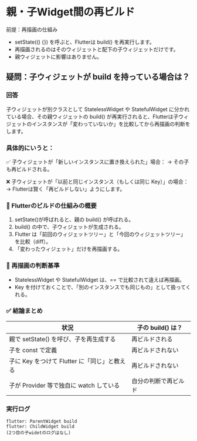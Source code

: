 # 親・子Widget間の再ビルド
前提：再描画の仕組み 
* setState(() {}) を呼ぶと、Flutterは build() を再実行します。
* 再描画されるのはそのウィジェットと配下の子ウィジェットだけです。
* 親ウィジェットに影響はありません。


## 疑問：子ウィジェットが build を持っている場合は？
### 回答
子ウィジェットが別クラスとして StatelessWidget や StatefulWidget に分かれている場合、その親ウィジェットの build() が再実行されると、Flutterは子ウィジェットのインスタンスが「変わっていないか」を比較してから再描画の判断をします。

### 具体的にいうと：
✅ 子ウィジェットが「新しいインスタンスに置き換えられた」場合：
→ その子も再ビルドされる。

❌ 子ウィジェットが「以前と同じインスタンス（もしくは同じ Key）」の場合：
→ Flutterは賢く「再ビルドしない」ようにします。

### 🧠 Flutterのビルドの仕組みの概要
1. setState()が呼ばれると、親の build() が呼ばれる。
2. build() の中で、子ウィジェットが生成される。
3. Flutter は「前回のウィジェットツリー」と「今回のウィジェットツリー」を比較（diff）。
4. 「変わったウィジェット」だけを再描画する。

### 🔁 再描画の判断基準
* StatelessWidget や StatefulWidget は、== で比較されて違えば再描画。
* Key を付けておくことで、「別のインスタンスでも同じもの」として扱ってくれる。

### ✅ 結論まとめ
| 状況 | 子の build() は？ |
| ---- | ---- |
| 親で setState() を呼び、子を再生成する | 再ビルドされる |
| 子を const で定義 | 再ビルドされない |
| 子に Key をつけて Flutter に「同じ」と教える | 再ビルドされない |
| 子が Provider 等で独自に watch している	 | 自分の判断で再ビルド |

### 実行ログ
```
flutter: ParentWidget build
flutter: ChildWidget build
(2つ目の子widetのログはなし)
```
